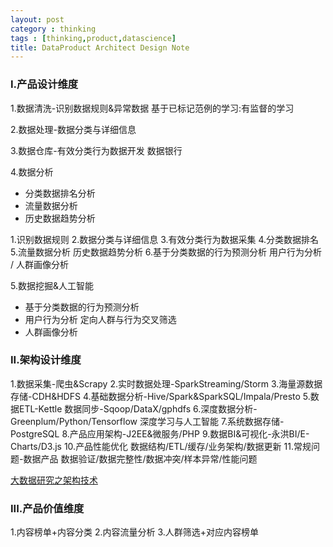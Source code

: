 ```yaml
---
layout: post
category : thinking
tags : [thinking,product,datascience]
title: DataProduct Architect Design Note
---
```


### I.产品设计维度

1.数据清洗-识别数据规则&异常数据
基于已标记范例的学习:有监督的学习

2.数据处理-数据分类与详细信息

3.数据仓库-有效分类行为数据开发
数据银行

4.数据分析

- 分类数据排名分析
- 流量数据分析
- 历史数据趋势分析

1.识别数据规则
2.数据分类与详细信息
3.有效分类行为数据采集
4.分类数据排名
5.流量数据分析
历史数据趋势分析
6.基于分类数据的行为预测分析
用户行为分析 / 人群画像分析


5.数据挖掘&人工智能

- 基于分类数据的行为预测分析
- 用户行为分析
	定向人群与行为交叉筛选
- 人群画像分析


### II.架构设计维度

1.数据采集-爬虫&Scrapy
2.实时数据处理-SparkStreaming/Storm
3.海量源数据存储-CDH&HDFS
4.基础数据分析-Hive/Spark&SparkSQL/Impala/Presto
5.数据ETL-Kettle
数据同步-Sqoop/DataX/gphdfs
6.深度数据分析-Greenplum/Python/Tensorflow
深度学习与人工智能
7.系统数据存储-PostgreSQL
8.产品应用架构-J2EE&微服务/PHP
9.数据BI&可视化-永洪BI/E-Charts/D3.js
10.产品性能优化
数据结构/ETL/缓存/业务架构/数据更新
11.常规问题-数据产品
数据验证/数据完整性/数据冲突/样本异常/性能问题

[大数据研究之架构技术](2017-07-27-bigdata-research-architect-menu.md)

### III.产品价值维度

1.内容榜单+内容分类
2.内容流量分析
3.人群筛选+对应内容榜单